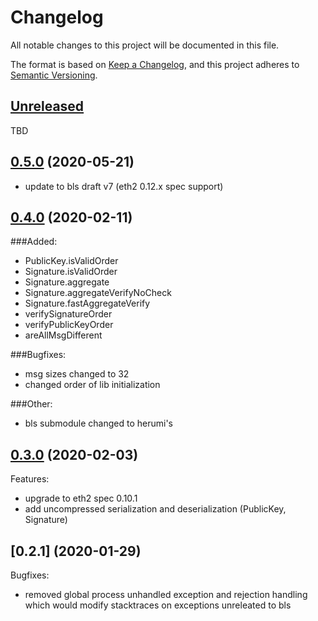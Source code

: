 # Changelog
All notable changes to this project will be documented in this file.

The format is based on [Keep a Changelog](https://keepachangelog.com/en/1.0.0/),
and this project adheres to [Semantic Versioning](https://semver.org/spec/v2.0.0.html).

## [Unreleased]
TBD

## [0.5.0] (2020-05-21)

- update to bls draft v7 (eth2 0.12.x spec support)

## [0.4.0] (2020-02-11)

###Added:
- PublicKey.isValidOrder
- Signature.isValidOrder
- Signature.aggregate
- Signature.aggregateVerifyNoCheck
- Signature.fastAggregateVerify
- verifySignatureOrder
- verifyPublicKeyOrder
- areAllMsgDifferent

###Bugfixes:
- msg sizes changed to 32
- changed order of lib initialization

###Other:
- bls submodule changed to herumi's


## [0.3.0] (2020-02-03)

Features:

  - upgrade to eth2 spec 0.10.1
  - add uncompressed serialization and deserialization (PublicKey, Signature)

## [0.2.1] (2020-01-29)

Bugfixes:

  - removed global process unhandled exception and rejection handling which would modify stacktraces on exceptions unreleated to bls

[Unreleased]: https://github.com/ChainSafe/eth2-bls-wasm/compare/v0.5.0...HEAD
[0.5.0]: https://github.com/ChainSafe/eth2-bls-wasm/compare/v0.4.0...v0.5.0
[0.4.0]: https://github.com/ChainSafe/eth2-bls-wasm/compare/v0.3.0...v0.4.0
[0.3.0]: https://github.com/ChainSafe/eth2-bls-wasm/compare/0.2.1...v0.3.0
